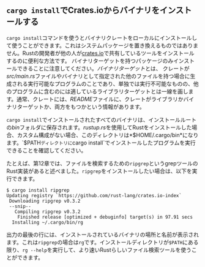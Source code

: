 ## `cargo install`でCrates.ioからバイナリをインストールする

`cargo install`コマンドを使うとバイナリクレートをローカルにインストールして使うことができます。これはシステムパッケージを置き換えるものではありません。Rustの開発者が他の人が[crates.io](https://crates.io)<!--ignore-->で共有しているツールをインストールするのに便利な方法です。 バイナリターゲットを持つパッケージのみインストールできることに注意してください。*バイナリターゲット*とは、 クレートが*src/main.rs*ファイルやバイナリとして指定された他のファイルを持つ場合に生成される実行可能なプログラムのことであり、単独では実行不可能なものの、他のプログラムに含むのには適しているライブラリターゲットとは一線を画します。通常、クレートには、*README*ファイルに、クレートがライブラリかバイナリターゲットか、両方をもつかという情報があります。

`cargo install`でインストールされたすべてのバイナリは、インストールルートの*bin*フォルダに保存されます。*rustup.rs*を使用してRustをインストールした場合、カスタム構成がない場合、このディレクトリは*$HOME/.cargo/bin*になります。`$PATH`ディレクトリに`cargo install`でインストールしたプログラムを実行できることを確認してください。

たとえば、第12章では、ファイルを検索するための`ripgrep`というgrepツールのRust実装があると述べました。`ripgrep`をインストールしたい場合は、以下を実行できます。

```text
$ cargo install ripgrep
Updating registry `https://github.com/rust-lang/crates.io-index`
 Downloading ripgrep v0.3.2
 --snip--
   Compiling ripgrep v0.3.2
    Finished release [optimized + debuginfo] target(s) in 97.91 secs
  Installing ~/.cargo/bin/rg
```

出力の最後の行には、インストールされているバイナリの場所と名前が表示されます。これは`ripgrep`の場合は`rg`です。インストールディレクトリが`$PATH`にある限り、`rg --help`を実行して、より速いRustらしいファイル検索ツールを使うことができます。
